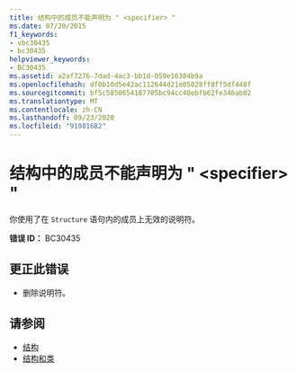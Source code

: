 ```yaml
---
title: 结构中的成员不能声明为 " <specifier> "
ms.date: 07/20/2015
f1_keywords:
- vbc30435
- bc30435
helpviewer_keywords:
- BC30435
ms.assetid: a2af7276-7dad-4ac3-bb1d-059e16384b9a
ms.openlocfilehash: df0b10d5e42ac112644d21e05028ff8ff5df448f
ms.sourcegitcommit: bf5c5850654187705bc94cc40ebfb62fe346ab02
ms.translationtype: MT
ms.contentlocale: zh-CN
ms.lasthandoff: 09/23/2020
ms.locfileid: "91081682"
---
```

# <a name="members-in-a-structure-cannot-be-declared-specifier"></a>结构中的成员不能声明为 " \<specifier> "

你使用了在 `Structure` 语句内的成员上无效的说明符。  
  
 **错误 ID：** BC30435  
  
## <a name="to-correct-this-error"></a>更正此错误  
  
- 删除说明符。  
  
## <a name="see-also"></a>请参阅

- [结构](../programming-guide/language-features/data-types/structures.md)
- [结构和类](../programming-guide/language-features/data-types/structures-and-classes.md)

